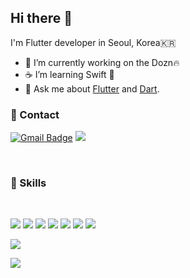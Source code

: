 ## Hi there 👋

I'm Flutter developer in Seoul, Korea🇰🇷

- 🔭 I’m currently working on the Dozn🔥
- ☕ I’m learning Swift 💪
- 💬 Ask me about [Flutter](https://flutter.dev) and [Dart](https://dart.dev).

### 📮 Contact 

[![Gmail Badge](https://img.shields.io/badge/Gmail-D14836?style=flat-square&logo=gmail&logoColor=white)](mailto:hoheho18@gmail.com) <a href="https://velog.io/@leeeeeoy"><img src="https://img.shields.io/badge/Velog-3DDC84?style=flat-square&logo=Blogger&logoColor=white"/></a>

<br/>

### 🌈 Skills

<br/>

<img src="https://img.shields.io/badge/Flutter-02569B?style=flat-square&logo=Flutter&logoColor=white"/> <img src="https://img.shields.io/badge/Dart-0175C2?style=flat-square&logo=Dart&logoColor=white"/> <img src="https://img.shields.io/badge/Go-00ADD8?style=flat-square&logo=Go&logoColor=white"/> <img src="https://img.shields.io/badge/Swift-F05138?style=flat-square&logo=Swift&logoColor=white"/> <img src="https://img.shields.io/badge/iOS-000000?style=flat-square&logo=iOS&logoColor=white"/> <img src="https://img.shields.io/badge/Android-3DDC84?style=flat-square&logo=Android&logoColor=white"/> ![](https://mazassumnida.wtf/api/mini/generate_badge?boj=hoheho18)

![](https://github-readme-stats.vercel.app/api?username=leeeeeoy&show_icons=true&theme=dracula) 

![](https://github-readme-stats.vercel.app/api/top-langs/?username=leeeeeoy&theme=radical&hide=css) 
